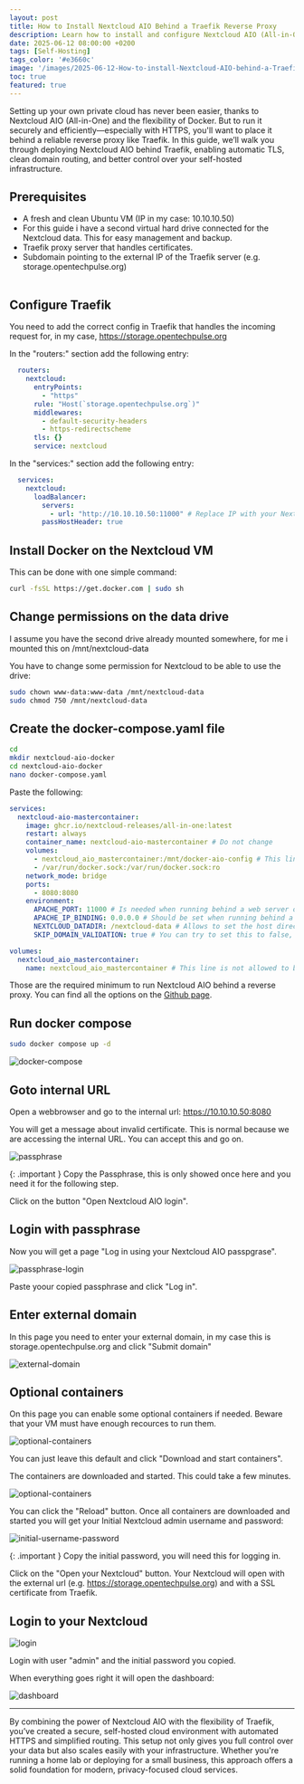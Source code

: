 ```yaml
---
layout: post
title: How to Install Nextcloud AIO Behind a Traefik Reverse Proxy
description: Learn how to install and configure Nextcloud AIO (All-in-One) behind a Traefik reverse proxy using Docker.
date: 2025-06-12 08:00:00 +0200
tags: [Self-Hosting]
tags_color: '#e3660c'
image: '/images/2025-06-12-How-to-install-Nextcloud-AIO-behind-a-Traefik-Reverse-Proxy/Preview.png'
toc: true
featured: true
---
```


Setting up your own private cloud has never been easier, thanks to Nextcloud AIO (All-in-One) and the flexibility of Docker. But to run it securely and efficiently—especially with HTTPS, you'll want to place it behind a reliable reverse proxy like Traefik. In this guide, we’ll walk you through deploying Nextcloud AIO behind Traefik, enabling automatic TLS, clean domain routing, and better control over your self-hosted infrastructure.

## **Prerequisites**

* A fresh and clean Ubuntu VM (IP in my case: 10.10.10.50)
* For this guide i have a second virtual hard drive connected for the Nextcloud data. This for easy management and backup.
* Traefik proxy server that handles certificates.
* Subdomain pointing to the external IP of the Traefik server (e.g. storage.opentechpulse.org)
<br><br>

## **Configure Traefik**

You need to add the correct config in Traefik that handles the incoming request for, in my case, https://storage.opentechpulse.org

In the "routers:" section add the following entry:

```yaml
  routers:
    nextcloud:
      entryPoints:
        - "https"
      rule: "Host(`storage.opentechpulse.org`)"
      middlewares:
        - default-security-headers
        - https-redirectscheme
      tls: {}
      service: nextcloud
```

In the "services:" section add the following entry:

```yaml
  services:
    nextcloud:
      loadBalancer:
        servers:
          - url: "http://10.10.10.50:11000" # Replace IP with your Nextcloud VM
        passHostHeader: true
```

## **Install Docker on the Nextcloud VM**

This can be done with one simple command:

```bash
curl -fsSL https://get.docker.com | sudo sh
```

## **Change permissions on the data drive**

I assume you have the second drive already mounted somewhere, for me i mounted this on /mnt/nextcloud-data

You have to change some permission for Nextcloud to be able to use the drive:

```bash
sudo chown www-data:www-data /mnt/nextcloud-data
sudo chmod 750 /mnt/nextcloud-data
```

## **Create the docker-compose.yaml file**

```bash
cd
mkdir nextcloud-aio-docker
cd nextcloud-aio-docker
nano docker-compose.yaml
```

Paste the following:

```yaml
services:
  nextcloud-aio-mastercontainer:
    image: ghcr.io/nextcloud-releases/all-in-one:latest
    restart: always
    container_name: nextcloud-aio-mastercontainer # Do not change
    volumes:
      - nextcloud_aio_mastercontainer:/mnt/docker-aio-config # This line is not allowed to be changed as otherwise the built-in backup solution will not work
      - /var/run/docker.sock:/var/run/docker.sock:ro
    network_mode: bridge
    ports:
      - 8080:8080
    environment:
      APACHE_PORT: 11000 # Is needed when running behind a web server or reverse proxy
      APACHE_IP_BINDING: 0.0.0.0 # Should be set when running behind a web server or reverse proxy
      NEXTCLOUD_DATADIR: /nextcloud-data # Allows to set the host directory for Nextcloud's datadir.
      SKIP_DOMAIN_VALIDATION: true # You can try to set this to false, but with a reverse proxy this might fail

volumes:
  nextcloud_aio_mastercontainer:
    name: nextcloud_aio_mastercontainer # This line is not allowed to be changed as otherwise the built-in backup solution will not work
```

Those are the required minimum to run Nextcloud AIO behind a reverse proxy. You can find all the options on the <a href="https://github.com/nextcloud/all-in-one/blob/main/compose.yaml" target="_blank">Github page</a>.

## **Run docker compose**

```bash
sudo docker compose up -d
```

![docker-compose](/images/2025-06-12-How-to-install-Nextcloud-AIO-behind-a-Traefik-Reverse-Proxy/1-nextcloud-aio-docker-compose.png)

## **Goto internal URL**

Open a webbrowser and go to the internal url: https://10.10.10.50:8080

You will get a message about invalid certificate. This is normal because we are accessing the internal URL. You can accept this and go on.

![passphrase](/images/2025-06-12-How-to-install-Nextcloud-AIO-behind-a-Traefik-Reverse-Proxy/2-nextcloud-aio-initial-setup.png)

{: .important }
Copy the Passphrase, this is only showed once here and you need it for the following step.

Click on the button "Open Nextcloud AIO login".

## **Login with passphrase**

Now you will get a page "Log in using your Nextcloud AIO passpgrase".

![passphrase-login](/images/2025-06-12-How-to-install-Nextcloud-AIO-behind-a-Traefik-Reverse-Proxy/3-nextcloud-aio-initial-login-with-key-phrase.png)

Paste yoour copied passphrase and click "Log in".

## **Enter external domain**

In this page you need to enter your external domain, in my case this is storage.opentechpulse.org and click "Submit domain"

![external-domain](/images/2025-06-12-How-to-install-Nextcloud-AIO-behind-a-Traefik-Reverse-Proxy/4-nextcloud-aio-initial-domain-check.png)

## **Optional containers**

On this page you can enable some optional containers if needed. Beware that your VM must have enough recources to run them.

![optional-containers](/images/2025-06-12-How-to-install-Nextcloud-AIO-behind-a-Traefik-Reverse-Proxy/5-nextcloud-aio-optional-containers-timezone.png)

You can just leave this default and click "Download and start containers".

The containers are downloaded and started. This could take a few minutes.

![optional-containers](/images/2025-06-12-How-to-install-Nextcloud-AIO-behind-a-Traefik-Reverse-Proxy/6-nextcloud-aio-optional-containers-starting.png)

You can click the "Reload" button. Once all containers are downloaded and started you will get your Initial Nextcloud admin username and password:

![initial-username-password](/images/2025-06-12-How-to-install-Nextcloud-AIO-behind-a-Traefik-Reverse-Proxy/7-nextcloud-aio-initialusername-and-password.png)

{: .important }
Copy the initial password, you will need this for logging in.

Click on the "Open your Nextcloud" button. Your Nextcloud will open with the external url (e.g. https://storage.opentechpulse.org) and with a SSL certificate from Traefik.

## **Login to your Nextcloud**

![login](/images/2025-06-12-How-to-install-Nextcloud-AIO-behind-a-Traefik-Reverse-Proxy/8-nextcloud-aio-login.png)

Login with user "admin" and the initial password you copied.

When everything goes right it will open the dashboard:

![dashboard](/images/2025-06-12-How-to-install-Nextcloud-AIO-behind-a-Traefik-Reverse-Proxy/9-nextcloud-aio-dashboard.png)

***

By combining the power of Nextcloud AIO with the flexibility of Traefik, you’ve created a secure, self-hosted cloud environment with automated HTTPS and simplified routing. This setup not only gives you full control over your data but also scales easily with your infrastructure. Whether you're running a home lab or deploying for a small business, this approach offers a solid foundation for modern, privacy-focused cloud services.